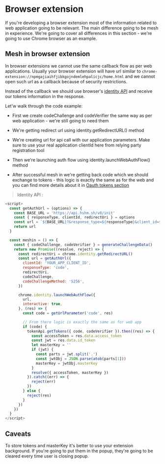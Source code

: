 # Browser extension

If you're developing a browser extension most of the information related to web application going to be relevant. The main difference going to be mesh in experience. We're going to cover all differences in this section - we're going to use Chrome browser as an example.

## Mesh in browser extension

In browser extensions we cannot use the same callback flow as per web applications. Usually your browser extension will have url similar to `chrome-extension://npmgajiaihfjibkgojndemlehpalicjc/home.html` and we cannot open such url as a callback because of security restrictions.

Instead of the callback we should use browser's [identity API](https://developer.chrome.com/apps/identity) and receive our tokens information in the response.

Let'w walk through the code example:

* First we create codeChallenge and codeVerifier the same way as per web application - we're still going to need them

* We're getting redirect url using identity.getRedirectURL() method

* We're creating url for api call with our application parameters. Make sure to use your real application clientId here from relying party registration tool

* Then we're launching auth flow using identity.launchWebAuthFlow() method

* After successful mesh in we're getting back code which we should exchange to tokens - this logic is exactly the same as for the web and you can find more details about it in [Oauth tokens section](https://developer.hushmesh.com/#oauth-tokens)



> Identity API :

```javascript
<script>
  const getAuthUrl = (options) => {
    const BASE_URL = 'https://api.hshm.sh/v0/init'
    const { responseType, clientId, redirectUri } = options
    const url = `${BASE_URL}?&response_type=${responseType}&client_id=${clientId}&redirect_uri=` + encodeURIComponent(redirectUri)
    return url
  }

  const meshin = () => {
    const { codeChallenge, codeVerifier } = generateChallengeData()
    return new Promise((resolve, reject) => {
      const redirectUri = chrome.identity.getRedirectURL()
      const url = getAuthUrl({
        clientId: 'YOUR_APP_CLIENT_ID',
        responseType: 'code',
        redirectUri,
        codeChallenge,
        codeChallengeMethod: 'S256',
      })

      chrome.identity.launchWebAuthFlow({
        url,
        interactive: true,
      }, (res) => {
        const code = getUrlParameter('code', res)

        // From there logic is exactly the same as for web app
        if (code) {
          tokenApi.getTokens({ code, codeVerifier }).then((res) => {
            const accessToken = res.data.access_token
            const jwt = res.data.id_token
            let masterKey = ''
            if (jwt) {
              const parts = jwt.split('.')
              const jwtObj = JSON.parse(atob(parts[1]))
              masterKey = jwtObj.masterKey
            }
            resolve({ accessToken, masterKey })
          }).catch((err) => {
            reject(err)
          })
        } else {
          reject(res)
        }
      })
    })
  }
</script>
```

## Caveats

To store tokens and masterKey it's better to use your extension background. If you're going to put them in the popup, they're going to be cleared every time user is closing popup.
